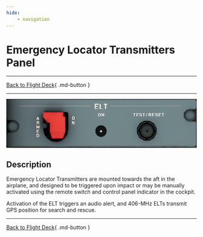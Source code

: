 ```yaml
---
hide:
    - navigation
---
```


# Emergency Locator Transmitters Panel

---

[Back to Flight Deck](../flight-deck.md){ .md-button }

---

![ELT Panel](../../../assets/a32nx-briefing/overhead-aft-panel/ELT.png "ELT Panel")

## Description

Emergency Locator Transmitters are mounted towards the aft in the airplane, and designed to be triggered upon impact or may be manually activated using the remote switch and control panel indicator in the cockpit.

Activation of the ELT triggers an audio alert, and 406-MHz ELTs transmit GPS position for search and rescue.

---

[Back to Flight Deck](../flight-deck.md){ .md-button }

